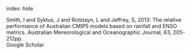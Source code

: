 index: hide

<div class="Citation">

  <div class="Citation-body">
    <div class="Citation-text">Smith, I and Syktus, J and Rotstayn, L and Jeffrey, S, 2013: The relative performance of Australian CMIP5 models based on rainfall and ENSO metrics. <span class="Article-journal">Australian Mereorological and Oceanographic  Journal, </span><span class="Article-volume">63, </span>205-212pp.</div>
    <div class="Citation-links">
      <div class="CitationLink" data-href="https://scholar.google.com/scholar?q=The+relative+performance+of+Australian+CMIP5+models+based+on+rainfall+and+ENSO+metrics">
        <div class="CitationLink-icon CitationLink-Scholar"></div>
        <div class="CitationLink-text">Google Scholar</div>
      </div>
    </div>
  </div>
</div>


<div class="Citation-copy">

</div>